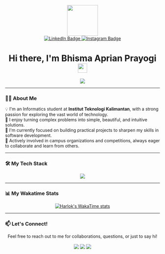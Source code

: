 <div id="header" align="center">
  <img src="https://media.giphy.com/media/M9gbBd9nbDrOTu1Mqx/giphy.gif" width="100"/>
</div>

<div id="badges" align="center">
  <a href="https://id.linkedin.com/in/bhisma-aprian-prayogi-28b821286/">
    <img src="https://img.shields.io/badge/LinkedIn-blue?style=for-the-badge&logo=linkedin&logoColor=white" alt="LinkedIn Badge"/>
  </a>
  <a href="http://instagram.com/bhismaaprian">
    <img src="https://img.shields.io/badge/Instagram-E4405F?style=for-the-badge&logo=instagram&logoColor=white" alt="Instagram Badge"/>
  </a>
</div>

<h1 align="center">
  Hi there, I'm Bhisma Aprian Prayogi
  <img src="https://media.giphy.com/media/hvRJCLFzcasrR4ia7z/giphy.gif" width="30px"/>
</h1>

<p align="center">
  <img src="https://readme-typing-svg.herokuapp.com?font=Fira+Code&size=18&duration=4000&pause=1000&color=36BCF7&center=true&vCenter=true&width=700&lines=Informatics+Student+at+Institut+Teknologi+Kalimantan;Passionate+about+Software+Development;Always+Learning+and+Building" />
</p>


---

### 👨‍💻 About Me

<p>
  💡 I'm an Informatics student at <b>Institut Teknologi Kalimantan</b>, with a strong passion for exploring the vast world of technology.
  <br/>
  🚀 I enjoy turning complex problems into simple, beautiful, and intuitive solutions.
  <br/>
  🌱 I'm currently focused on building practical projects to sharpen my skills in software development.
  <br/>
  🤝 Actively involved in campus organizations and competitions, always eager to collaborate and learn from others.
</p>

---

### 🛠️ My Tech Stack

<p align="center">
  <a href="https://skillicons.dev">
    <img src="https://skillicons.dev/icons?i=js,html,css,react,nodejs,express,java,python,mysql,mongodb,git,vscode,figma" />
  </a>
</p>

---

### 📊 My Wakatime Stats
<p align="center">
  <a href="https://github.com/anuraghazra/github-readme-stats">
    <img src="https://github-readme-stats.vercel.app/api/wakatime?username=bhisma&layout=compact&theme=dark" alt="Harlok's WakaTime stats"/>
  </a>
</p>

---

### 📫 Let's Connect!

<p align="center">
  Feel free to reach out to me for collaborations, questions, or just to say hi!
  <br/><br/>
  <a href="https://id.linkedin.com/in/bhisma-aprian-prayogi-28b821286/" target="_blank"><img src="https://img.shields.io/badge/LinkedIn-0077B5?style=for-the-badge&logo=linkedin&logoColor=white" /></a>
  <a href="mailto:bhismaaprianprayogi@gmail.com" target="_blank"><img src="https://img.shields.io/badge/Gmail-D14836?style=for-the-badge&logo=gmail&logoColor=white" /></a>
  <a href="http://instagram.com/bhismaaprian" target="_blank"><img src="https://img.shields.io/badge/Instagram-E4405F?style=for-the-badge&logo=instagram&logoColor=white" /></a>
</p>
